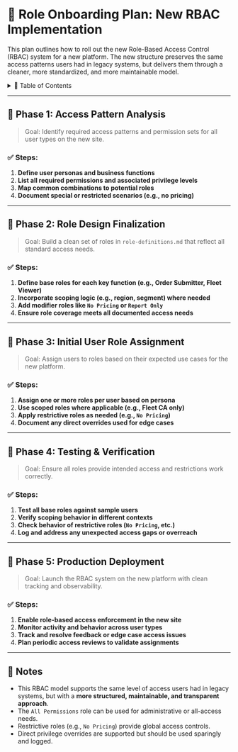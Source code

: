 # 🔄 Role Onboarding Plan: New RBAC Implementation

This plan outlines how to roll out the new Role-Based Access Control (RBAC) system for a new platform. The new structure preserves the same access patterns users had in legacy systems, but delivers them through a cleaner, more standardized, and more maintainable model.

<details>
<summary>📑 Table of Contents</summary>

- [🔄 Role Onboarding Plan: New RBAC Implementation](#-role-onboarding-plan-new-rbac-implementation)
  - [📌 Phase 1: Access Pattern Analysis](#️-phase-1-access-pattern-analysis)
  - [📌 Phase 2: Role Design Finalization](#️-phase-2-role-design-finalization)
  - [📌 Phase 3: Initial User Role Assignment](#️-phase-3-initial-user-role-assignment)
  - [📌 Phase 4: Testing & Verification](#️-phase-4-testing--verification)
  - [📌 Phase 5: Production Deployment](#️-phase-5-production-deployment)
  - [🧩 Notes](#-notes)

</details>

---

## 📌 Phase 1: Access Pattern Analysis

> Goal: Identify required access patterns and permission sets for all user types on the new site.

### ✅ Steps:
1. **Define user personas and business functions**
2. **List all required permissions and associated privilege levels**
3. **Map common combinations to potential roles**
4. **Document special or restricted scenarios (e.g., no pricing)**

---

## 📌 Phase 2: Role Design Finalization

> Goal: Build a clean set of roles in `role-definitions.md` that reflect all standard access needs.

### ✅ Steps:
1. **Define base roles for each key function (e.g., Order Submitter, Fleet Viewer)**
2. **Incorporate scoping logic (e.g., region, segment) where needed**
3. **Add modifier roles like `No Pricing` or `Report Only`**
4. **Ensure role coverage meets all documented access needs**

---

## 📌 Phase 3: Initial User Role Assignment

> Goal: Assign users to roles based on their expected use cases for the new platform.

### ✅ Steps:
1. **Assign one or more roles per user based on persona**
2. **Use scoped roles where applicable (e.g., Fleet CA only)**
3. **Apply restrictive roles as needed (e.g., `No Pricing`)**
4. **Document any direct overrides used for edge cases**

---

## 📌 Phase 4: Testing & Verification

> Goal: Ensure all roles provide intended access and restrictions work correctly.

### ✅ Steps:
1. **Test all base roles against sample users**
2. **Verify scoping behavior in different contexts**
3. **Check behavior of restrictive roles (`No Pricing`, etc.)**
4. **Log and address any unexpected access gaps or overreach**

---

## 📌 Phase 5: Production Deployment

> Goal: Launch the RBAC system on the new platform with clean tracking and observability.

### ✅ Steps:
1. **Enable role-based access enforcement in the new site**
2. **Monitor activity and behavior across user types**
3. **Track and resolve feedback or edge case access issues**
4. **Plan periodic access reviews to validate assignments**

---

## 🧩 Notes

- This RBAC model supports the same level of access users had in legacy systems, but with a **more structured, maintainable, and transparent approach**.
- The `All Permissions` role can be used for administrative or all-access needs.
- Restrictive roles (e.g., `No Pricing`) provide global access controls.
- Direct privilege overrides are supported but should be used sparingly and logged.
